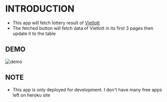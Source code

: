 # INTRODUCTION

- This app will fetch lottery result of [Vietlott](http://vietlott.vn/vi/trung-thuong/ket-qua-trung-thuong/mega-6-45/winning-numbers/)
- The fetched button will fetch data of Vietlott in its first 3 pages then update it to the table

## DEMO

![demo](https://github.com/minhhuynguyen91/get_lottery_data/demo.gif)

## NOTE

- This app is only deployed for development. I don't have many free apps left on heroku site
